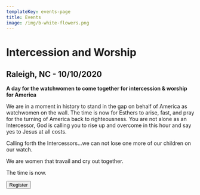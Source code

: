 ```yaml
---
templateKey: events-page
title: Events
image: /img/b-white-flowers.png
---
```

# **Intercession and Worship**

## Raleigh, NC - 10/10/2020

**A day for the watchwomen to come together for intercession & worship for America**

We are in a moment in history to stand in the gap on behalf of America as watchwomen on the wall. The time is now for Esthers to arise, fast, and pray for the turning of America back to righteousness. You are not alone as an Intercessor, God is calling you to rise up and overcome in this hour and say yes to Jesus at all costs.

Calling forth the Intercessors...we can not lose one more of our children on our watch.

We are women that travail and cry out together.

The time is now.

<button class="btn is-pulled-right" onclick="document.location='https://givebutter.com/EA-Raliegh-1010'">Register</button>

